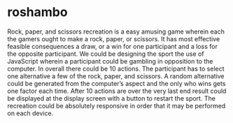 # roshambo

Rock, paper, and scissors recreation is a easy amusing game wherein each the gamers ought to make a rock, paper, or scissors. It has most effective  feasible consequences a draw, or a win for one participant and a loss for the opposite participant. We could be designing the sport the use of JavaScript wherein a participant could be gambling in opposition to the computer. In overall there could be 10 actions. The participant has to select one alternative a few of the rock, paper, and scissors. A random alternative could be generated from the computer’s aspect and the only who wins gets one factor each time. After 10 actions are over the very last end result could be displayed at the display screen with a button to restart the sport. The recreation could be absolutely responsive in order that it may be performed on each device.
